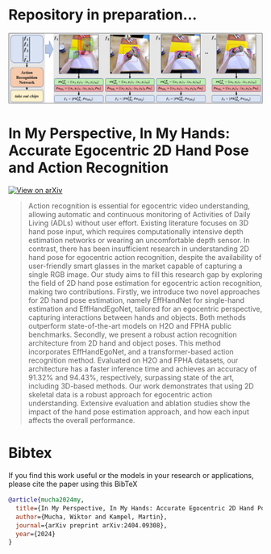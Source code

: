 # Repository in preparation...





<img src="./images/method_overview.png" width="1000">


# In My Perspective, In My Hands: Accurate Egocentric 2D Hand Pose and Action Recognition



[![View on arXiv](https://img.shields.io/badge/arXiv-2404.09308-b31b1b.svg)](https://arxiv.org/abs/2404.09308)

>Action recognition is essential for egocentric video understanding, allowing automatic and continuous monitoring of Activities of Daily Living (ADLs) without user effort. Existing literature focuses on 3D hand pose input, which requires computationally intensive depth estimation networks or wearing an uncomfortable depth sensor. In contrast,  there has been insufficient research in understanding 2D hand pose for egocentric action recognition, despite the availability of user-friendly smart glasses in the market capable of capturing a single RGB image. Our study aims to fill this research gap by exploring the field of 2D hand pose estimation for egocentric action recognition, making two contributions. Firstly, we introduce two novel approaches for 2D hand pose estimation, namely EffHandNet for single-hand estimation and EffHandEgoNet, tailored for an egocentric perspective, capturing interactions between hands and objects. Both methods outperform state-of-the-art models on H2O and FPHA public benchmarks. Secondly, we present a robust action recognition architecture from 2D hand and object poses. This method incorporates EffHandEgoNet, and a transformer-based action recognition method. Evaluated on H2O and FPHA datasets, our architecture has a faster inference time and achieves an accuracy of 91.32\% and 94.43\%, respectively, surpassing state of the art, including 3D-based methods. Our work demonstrates that using 2D skeletal data is a robust approach for egocentric action understanding. Extensive evaluation and ablation studies show the impact of the hand pose estimation approach, and how each input affects the overall performance.




# Bibtex

If you find this work useful or the models in your research or applications, please cite the paper using this BibTeX

```BibTeX
@article{mucha2024my,
  title={In My Perspective, In My Hands: Accurate Egocentric 2D Hand Pose and Action Recognition},
  author={Mucha, Wiktor and Kampel, Martin},
  journal={arXiv preprint arXiv:2404.09308},
  year={2024}
}
```